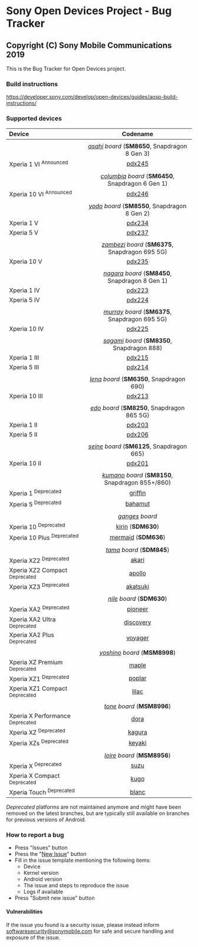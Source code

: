 Sony Open Devices Project - Bug Tracker
=
Copyright (C) Sony Mobile Communications 2019
-

This is the Bug Tracker for Open Devices project.

### Build instructions

https://developer.sony.com/develop/open-devices/guides/aosp-build-instructions/

### Supported devices

| Device | Codename |
|:-|:-:|
|||
|| _[asahi](https://github.com/sonyxperiadev/device-sony-asahi) board_ (**SM8650**, Snapdragon 8 Gen 3) |
| Xperia 1 VI <sup>Announced</sup> | [pdx245](https://github.com/sonyxperiadev/device-sony-pdx245) |
|||
|| _[columbia](https://github.com/sonyxperiadev/device-sony-columbia) board_ (**SM6450**, Snapdragon 6 Gen 1) |
| Xperia 10 VI <sup>Announced</sup> | [pdx246](https://github.com/sonyxperiadev/device-sony-pdx246) |
|||
|| _[yodo](https://github.com/sonyxperiadev/device-sony-yodo) board_ (**SM8550**, Snapdragon 8 Gen 2) |
| Xperia 1 V | [pdx234](https://github.com/sonyxperiadev/device-sony-pdx234) |
| Xperia 5 V | [pdx237](https://github.com/sonyxperiadev/device-sony-pdx237) |
|||
|| _[zambezi](https://github.com/sonyxperiadev/device-sony-zambezi) board_ (**SM6375**, Snapdragon 695 5G) |
| Xperia 10 V | [pdx235](https://github.com/sonyxperiadev/device-sony-pdx235) |
|||
|| _[nagara](https://github.com/sonyxperiadev/device-sony-nagara) board_ (**SM8450**, Snapdragon 8 Gen 1) |
| Xperia 1 IV | [pdx223](https://github.com/sonyxperiadev/device-sony-pdx223) |
| Xperia 5 IV | [pdx224](https://github.com/sonyxperiadev/device-sony-pdx224) |
|||
|| _[murray](https://github.com/sonyxperiadev/device-sony-murray) board_ (**SM6375**, Snapdragon 695 5G) |
| Xperia 10 IV | [pdx225](https://github.com/sonyxperiadev/device-sony-pdx225) |
|||
|| _[sagami](https://github.com/sonyxperiadev/device-sony-sagami) board_ (**SM8350**, Snapdragon 888) |
| Xperia 1 III | [pdx215](https://github.com/sonyxperiadev/device-sony-pdx215) |
| Xperia 5 III | [pdx214](https://github.com/sonyxperiadev/device-sony-pdx214) |
|||
|| _[lena](https://github.com/sonyxperiadev/device-sony-lena) board_ (**SM6350**, Snapdragon 690) |
| Xperia 10 III | [pdx213](https://github.com/sonyxperiadev/device-sony-pdx213) |
|||
|| _[edo](https://github.com/sonyxperiadev/device-sony-edo) board_ (**SM8250**, Snapdragon 865 5G) |
| Xperia 1 II | [pdx203](https://github.com/sonyxperiadev/device-sony-pdx203) |
| Xperia 5 II | [pdx206](https://github.com/sonyxperiadev/device-sony-pdx206) |
|||
|| _[seine](https://github.com/sonyxperiadev/device-sony-seine) board_ (**SM6125**, Snapdragon 665) |
| Xperia 10 II | [pdx201](https://github.com/sonyxperiadev/device-sony-pdx201) |
|||
|| _[kumano](https://github.com/sonyxperiadev/device-sony-kumano) board_ (**SM8150**, Snapdragon 855+/860) |
| Xperia 1 <sup>Deprecated</sup> | [griffin](https://github.com/sonyxperiadev/device-sony-griffin) |
| Xperia 5 <sup>Deprecated</sup> | [bahamut](https://github.com/sonyxperiadev/device-sony-bahamut) |
|||
|| _[ganges](https://github.com/sonyxperiadev/device-sony-ganges) board_ |
| Xperia 10 <sup>Deprecated</sup> | [kirin](https://github.com/sonyxperiadev/device-sony-kirin) (**SDM630**) |
| Xperia 10 Plus <sup>Deprecated</sup> | [mermaid](https://github.com/sonyxperiadev/device-sony-mermaid) (**SDM636**) |
|||
|| _[tama](https://github.com/sonyxperiadev/device-sony-tama) board_ (**SDM845**) |
| Xperia XZ2 <sup>Deprecated</sup> | [akari](https://github.com/sonyxperiadev/device-sony-akari) |
| Xperia XZ2 Compact <sup>Deprecated</sup> | [apollo](https://github.com/sonyxperiadev/device-sony-apollo) |
| Xperia XZ3 <sup>Deprecated</sup> | [akatsuki](https://github.com/sonyxperiadev/device-sony-akatsuki) |
|||
|| _[nile](https://github.com/sonyxperiadev/device-sony-nile) board_ (**SDM630**) |
| Xperia XA2 <sup>Deprecated</sup> | [pioneer](https://github.com/sonyxperiadev/device-sony-pioneer) |
| Xperia XA2 Ultra <sup>Deprecated</sup> | [discovery](https://github.com/sonyxperiadev/device-sony-discovery) |
| Xperia XA2 Plus <sup>Deprecated</sup> | [voyager](https://github.com/sonyxperiadev/device-sony-voyager) |
|||
|| _[yoshino](https://github.com/sonyxperiadev/device-sony-yoshino) board_ (**MSM8998**) |
| Xperia XZ Premium <sup>Deprecated</sup> | [maple](https://github.com/sonyxperiadev/device-sony-maple) |
| Xperia XZ1 <sup>Deprecated</sup> | [poplar](https://github.com/sonyxperiadev/device-sony-poplar) |
| Xperia XZ1 Compact <sup>Deprecated</sup> | [lilac](https://github.com/sonyxperiadev/device-sony-lilac) |
|||
|| _[tone](https://github.com/sonyxperiadev/device-sony-tone) board_ (**MSM8996**) |
| Xperia X Performance <sup>Deprecated</sup> | [dora](https://github.com/sonyxperiadev/device-sony-dora) |
| Xperia XZ <sup>Deprecated</sup> | [kagura](https://github.com/sonyxperiadev/device-sony-kagura) |
| Xperia XZs <sup>Deprecated</sup> | [keyaki](https://github.com/sonyxperiadev/device-sony-keyaki) |
|||
|| _[loire](https://github.com/sonyxperiadev/device-sony-loire) board_ (**MSM8956**) |
| Xperia X <sup>Deprecated</sup>| [suzu](https://github.com/sonyxperiadev/device-sony-suzu) |
| Xperia X Compact <sup>Deprecated</sup>| [kugo](https://github.com/sonyxperiadev/device-sony-kugo) |
| Xperia Touch <sup>Deprecated</sup>| [blanc](https://github.com/sonyxperiadev/device-sony-blanc) |

_Deprecated_ platforms are not maintained anymore and might have been removed on the latest
branches, but are typically still available on branches for previous versions of Android.

### How to report a bug

- Press "Issues" button
- Press the "[New Issue](https://github.com/sonyxperiadev/bug_tracker/issues/new/choose)" button
- Fill in the issue template mentioning the following items:
  - Device
  - Kernel version
  - Android version
  - The issue and steps to reproduce the issue
  - Logs if available
- Press "Submit new issue" button

#### Vulnerabilities

If the issue you found is a security issue, please instead inform
softwaresecurity@sonymobile.com for safe and secure handling and exposure
of the issue.

